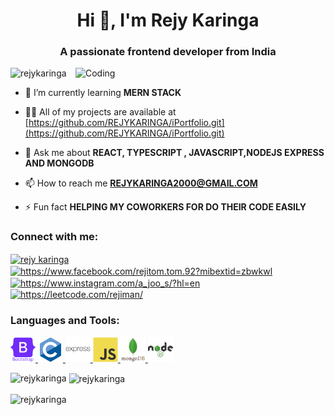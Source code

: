 <h1 align="center">Hi 👋, I'm Rejy Karinga</h1>
<h3 align="center">A passionate frontend developer from India</h3>
<img align="right" alt="Coding" width="400" src="https://imgs.search.brave.com/WVq9fsl-IQF3p1ezdJmMdaqa39WMhnm9_jgAPpIK720/rs:fit:500:0:0/g:ce/aHR0cHM6Ly9naWZk/Yi5jb20vaW1hZ2Vz/L2hpZ2gvYW5pbWF0/ZWQtbWFuLWNvbXB1/dGVyLWNvZGluZy1u/YWU2bWVjMzc4bHNn/MWkzLmdpZg.jpeg">
<p align="left"> <img src="https://komarev.com/ghpvc/?username=rejykaringa&label=Profile%20views&color=0e75b6&style=flat" alt="rejykaringa" /> </p>


- 🌱 I’m currently learning **MERN STACK**

- 👨‍💻 All of my projects are available at [https://github.com/REJYKARINGA/iPortfolio.git](https://github.com/REJYKARINGA/iPortfolio.git)

- 💬 Ask me about **REACT, TYPESCRIPT , JAVASCRIPT,NODEJS EXPRESS AND MONGODB**

- 📫 How to reach me **REJYKARINGA2000@GMAIL.COM**

- ⚡ Fun fact **HELPING MY COWORKERS FOR DO THEIR CODE EASILY**

<h3 align="left">Connect with me:</h3>
<p align="left">
<a href="https://linkedin.com/in/rejy karinga" target="blank"><img align="center" src="https://raw.githubusercontent.com/rahuldkjain/github-profile-readme-generator/master/src/images/icons/Social/linked-in-alt.svg" alt="rejy karinga" height="30" width="40" /></a>
<a href="https://fb.com/https://www.facebook.com/rejitom.tom.92?mibextid=zbwkwl" target="blank"><img align="center" src="https://raw.githubusercontent.com/rahuldkjain/github-profile-readme-generator/master/src/images/icons/Social/facebook.svg" alt="https://www.facebook.com/rejitom.tom.92?mibextid=zbwkwl" height="30" width="40" /></a>
<a href="https://instagram.com/https://www.instagram.com/a_joo_s/?hl=en" target="blank"><img align="center" src="https://raw.githubusercontent.com/rahuldkjain/github-profile-readme-generator/master/src/images/icons/Social/instagram.svg" alt="https://www.instagram.com/a_joo_s/?hl=en" height="30" width="40" /></a>
<a href="https://www.leetcode.com/https://leetcode.com/rejiman/" target="blank"><img align="center" src="https://raw.githubusercontent.com/rahuldkjain/github-profile-readme-generator/master/src/images/icons/Social/leet-code.svg" alt="https://leetcode.com/rejiman/" height="30" width="40" /></a>
</p>

<h3 align="left">Languages and Tools:</h3>
<p align="left"> <a href="https://getbootstrap.com" target="_blank" rel="noreferrer"> <img src="https://raw.githubusercontent.com/devicons/devicon/master/icons/bootstrap/bootstrap-plain-wordmark.svg" alt="bootstrap" width="40" height="40"/> </a> <a href="https://www.cprogramming.com/" target="_blank" rel="noreferrer"> <img src="https://raw.githubusercontent.com/devicons/devicon/master/icons/c/c-original.svg" alt="c" width="40" height="40"/> </a> <a href="https://expressjs.com" target="_blank" rel="noreferrer"> <img src="https://raw.githubusercontent.com/devicons/devicon/master/icons/express/express-original-wordmark.svg" alt="express" width="40" height="40"/> </a> <a href="https://developer.mozilla.org/en-US/docs/Web/JavaScript" target="_blank" rel="noreferrer"> <img src="https://raw.githubusercontent.com/devicons/devicon/master/icons/javascript/javascript-original.svg" alt="javascript" width="40" height="40"/> </a> <a href="https://www.mongodb.com/" target="_blank" rel="noreferrer"> <img src="https://raw.githubusercontent.com/devicons/devicon/master/icons/mongodb/mongodb-original-wordmark.svg" alt="mongodb" width="40" height="40"/> </a> <a href="https://nodejs.org" target="_blank" rel="noreferrer"> <img src="https://raw.githubusercontent.com/devicons/devicon/master/icons/nodejs/nodejs-original-wordmark.svg" alt="nodejs" width="40" height="40"/> </a> </p>

<p><img align="left" src="https://github-readme-stats.vercel.app/api/top-langs?username=rejykaringa&show_icons=true&locale=en&layout=compact" alt="rejykaringa" /></p>

<p>&nbsp;<img align="center" src="https://github-readme-stats.vercel.app/api?username=rejykaringa&show_icons=true&locale=en" alt="rejykaringa" /></p>

<p><img align="center" src="https://github-readme-streak-stats.herokuapp.com/?user=rejykaringa&" alt="rejykaringa" /></p>
